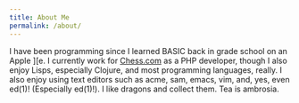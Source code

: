 ```yaml
---
title: About Me
permalink: /about/
---
```


I have been programming since I learned BASIC back in grade school on an Apple ][e. I currently work for <a href="http://www.chess.com">Chess.com</a> as a PHP developer, though I also enjoy Lisps, especially Clojure, and most programming languages, really. I also enjoy using text editors such as acme, sam, emacs, vim, and, yes, even ed(1)! (Especially ed(1)!). I like dragons and collect them. Tea is ambrosia.
